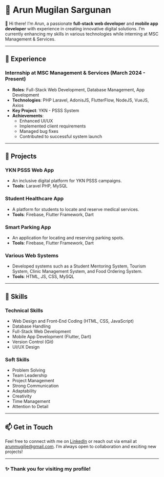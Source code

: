 # 🌟 Arun Mugilan Sargunan

👋 Hi there! I’m Arun, a passionate **full-stack web developer** and **mobile app developer** with experience in creating innovative digital solutions. I’m currently enhancing my skills in various technologies while interning at MSC Management & Services.

---

## 💼 Experience

### Internship at MSC Management & Services (March 2024 - Present)
- **Roles**: Full-Stack Web Development, Database Management, App Development
- **Technologies**: PHP Laravel, AdonisJS, FlutterFlow, NodeJS, VueJS, Axios
- **Key Project**: YKN - PSSS System
- **Achievements**: 
  - Enhanced UI/UX
  - Implemented client requirements
  - Managed bug fixes
  - Contributed to successful system launch

---

## 🚀 Projects

### YKN PSSS Web App
- An inclusive digital platform for YKN PSSS campaigns.
- **Tools**: Laravel PHP, MySQL

### Student Healthcare App
- A platform for students to locate and reserve medical services.
- **Tools**: Firebase, Flutter Framework, Dart

### Smart Parking App
- An application for locating and reserving parking spots.
- **Tools**: Firebase, Flutter Framework, Dart

### Various Web Systems
- Developed systems such as a Student Mentoring System, Tourism System, Clinic Management System, and Food Ordering System.
- **Tools**: HTML, JS, CSS, MySQL

---

## 🔨 Skills

### Technical Skills
- Web Design and Front-End Coding (HTML, CSS, JavaScript)
- Database Handling
- Full-Stack Web Development
- Mobile App Development (Flutter, Dart)
- Version Control (Git)
- UI/UX Design
  
### Soft Skills
- Problem Solving
- Team Leadership
- Project Management
- Strong Communication
- Adaptability
- Creativity
- Time Management
- Attention to Detail

---

## 📫 Get in Touch
Feel free to connect with me on [LinkedIn](https://www.linkedin.com/in/arun-mugilan-6b2918283/) or reach out via email at [arunmugilje@gmail.com](mailto:arunmugilje@gmail.com). I’m always open to collaboration and exciting new projects!

---

### ✨ Thank you for visiting my profile!
